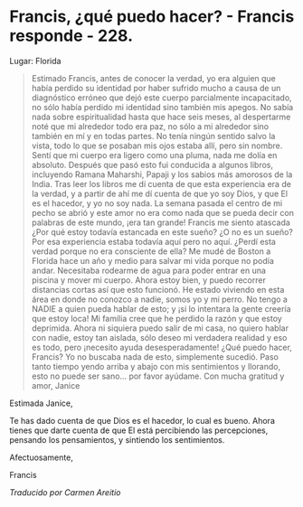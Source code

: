 # Francis, ¿qué puedo hacer? - Francis responde - 228.

Lugar: Florida

>Estimado Francis, antes de conocer la verdad, yo era alguien que había perdido su identidad por haber sufrido mucho a causa de un diagnóstico erróneo que dejó este cuerpo parcialmente incapacitado, no sólo había perdido mi identidad sino también mis apegos. No sabía nada sobre espiritualidad hasta que hace seis meses, al despertarme noté que mi alrededor todo era paz, no sólo a mi alrededor sino también en mí y en todas partes. No tenía ningún sentido salvo la vista, todo lo que se posaban mis ojos estaba allí, pero sin nombre. Sentí que mi cuerpo era ligero como una pluma, nada me dolía en absoluto. Después que pasó esto fui conducida a algunos libros, incluyendo Ramana Maharshi, Papaji y los sabios más amorosos de la India. Tras leer los libros me dí cuenta de que esta experiencia era de la verdad, y a partir de ahí me dí cuenta de que yo soy Dios, y que El es el hacedor, y yo no soy nada. La semana pasada el centro de mi pecho se abrió y este amor no era como nada que se pueda decir con palabras de este mundo, ¡era tan grande! Francis me siento atascada ¿Por qué estoy todavía estancada en este sueño? ¿O no es un sueño? Por esa experiencia estaba todavía aquí pero no aquí. ¿Perdí esta verdad porque no era consciente de ella? Me mudé de Boston a Florida hace un año y medio para salvar mi vida porque no podía andar. Necesitaba rodearme de agua para poder entrar en una piscina y mover mi cuerpo. Ahora estoy bien, y puedo recorrer distancias cortas así que esto funcionó. He estado viviendo en esta área en donde no conozco a nadie, somos yo y mi perro. No tengo a NADIE a quien pueda hablar de esto; y ¡si lo intentara la gente creería que estoy loca! Mi familia cree que he perdido la razón y que estoy deprimida. Ahora ni siquiera puedo salir de mi casa, no quiero hablar con nadie, estoy tan aislada, sólo deseo mi verdadera realidad y eso es todo, pero ¡necesito ayuda desesperadamente! ¿Qué puedo hacer, Francis? Yo no buscaba nada de esto, simplemente sucedió. Paso tanto tiempo yendo arriba y abajo con mis sentimientos y llorando, esto no puede ser sano… por favor ayúdame. Con mucha gratitud y amor, Janice

Estimada Janice,

Te has dado cuenta de que Dios es el hacedor, lo cual es bueno. Ahora tienes que darte cuenta de que El está percibiendo las percepciones, pensando los pensamientos, y sintiendo los sentimientos.

Afectuosamente,

Francis

_Traducido por Carmen Areitio_

